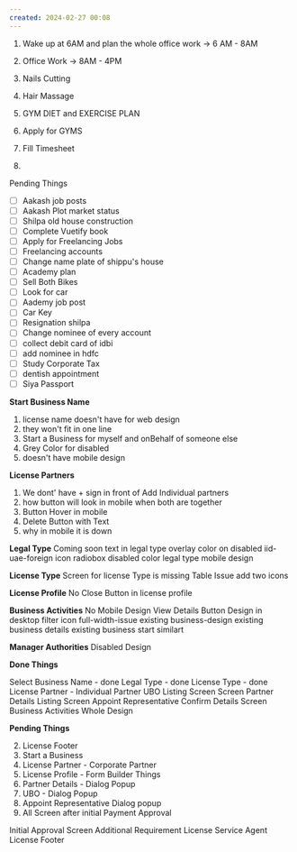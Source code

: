 ```yaml
---
created: 2024-02-27 00:08
---
```

1. Wake up at 6AM and plan the whole office work -> 6 AM - 8AM
2. Office Work -> 8AM - 4PM
3. Nails Cutting
4. Hair Massage
5. GYM DIET and EXERCISE PLAN
6. Apply for GYMS

7. Fill Timesheet
8. 

Pending Things

- [ ] Aakash job posts
- [ ] Aakash Plot market status
- [ ] Shilpa old house construction
- [ ] Complete Vuetify book
- [ ] Apply for Freelancing Jobs
- [ ] Freelancing accounts
- [ ] Change name plate of shippu's house 
- [ ] Academy plan 
- [ ] Sell Both Bikes
- [ ] Look for car
- [ ] Aademy job post
- [ ] Car Key 
- [ ] Resignation shilpa
- [ ] Change nominee of every account
- [ ] collect debit card of idbi
- [ ] add nominee in hdfc 
- [ ] Study Corporate Tax
- [ ] dentish appointment
- [ ] Siya Passport

**Start Business Name**
1. license name doesn't have for web design
2. they won't fit in one line
3. Start a Business for myself and onBehalf of someone else
4. Grey Color for disabled
5. doesn't have mobile design

**License Partners**
1. We dont' have + sign in front of Add Individual partners
2. how button will look in mobile when both are together
3. Button Hover in mobile
4. Delete Button with Text
5. why in mobile it is down

**Legal Type**
Coming soon text in legal type
overlay color on disabled
iid-uae-foreign icon
radiobox disabled color
legal type mobile design

**License Type**
Screen for license Type is missing
Table Issue
add two icons 

**License Profile**
No Close Button in license profile

**Business Activities**
No Mobile Design
View Details Button Design in desktop
filter icon
full-width-issue
existing business-design
existing business details
existing business start similart

**Manager Authorities**
Disabled Design

**Done Things**

Select Business Name - done
Legal Type - done
License Type - done
License Partner - Individual Partner
UBO Listing Screen Screen
Partner Details Listing Screen
Appoint Representative 
Confirm Details Screen
Business Activities Whole Design


**Pending Things**


2. License Footer
3. Start a Business
4. License Partner - Corporate Partner
5. License Profile - Form Builder Things
6. Partner Details - Dialog Popup
7. UBO - Dialog Popup
8. Appoint Representative Dialog popup
9. All Screen after initial Payment Approval


Initial Approval Screen
Additional Requirement
License Service Agent
License Footer
